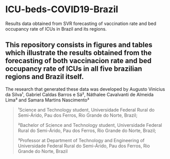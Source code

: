 # ICU-beds-COVID19-Brazil
Results data obtained from SVR forecasting of vaccination rate and bed occupancy rate of ICUs in Brazil and its regions.

## This repository consists in figures and tables which illustrate the results obtained from the forecasting of both vaccinacion rate and bed occupancy rate of ICUs in all five brazilian regions and Brazil itself.

The research that generated these data was developed by Augusto Vinicius da Silva¹, Gabriel Caldas Barros e Sá², Náthalee Cavalvanti de Almeida Lima³ and Samara Martins Nascimento³

> ¹Science and Technology student, Universidade Federal Rural do Semi-Árido, Pau dos Ferros, Rio Grande do Norte, Brazil;
> 
> ²Bachelor of Science and Technology student, Universidade Federal Rural do Semi-Árido, Pau dos Ferros, Rio Grande do Norte, Brazil;
> 
> ³Professor at Department of Technology and Engineering of Universidade Federal Rural do Semi-Árido, Pau dos Ferros, Rio Grande do Norte, Brazil
